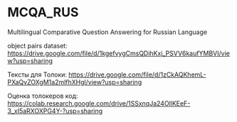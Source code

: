 # MCQA_RUS
Multilingual Comparative Question Answering for Russian Language

object pairs dataset: https://drive.google.com/file/d/1kgefvygCmsQDihKxj_PSVV6kaufYMBVI/view?usp=sharing

Тексты для Толоки: https://drive.google.com/file/d/1zCkAQKhemL-PXaQvZOXgM1a2mlfhXHgl/view?usp=sharing

Оценка толокеров код: https://colab.research.google.com/drive/1SSxnqJa24OllKEeF-3_xI5aRXOXPG4Y-?usp=sharing
